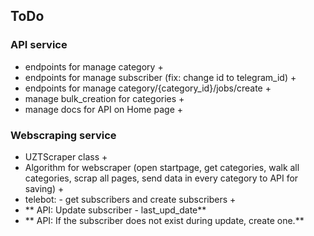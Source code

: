 ## ToDo

### API service

- endpoints for manage category +
- endpoints for manage subscriber (fix: change id to telegram_id) +
- endpoints for manage category/{category_id}/jobs/create +
- manage bulk_creation for categories +
- manage docs for API on Home page +

### Webscraping service

- UZTScraper class +
- Algorithm for webscraper (open startpage, get categories, walk all categories,
  scrap all pages, send data in every category to API for saving) +
- telebot: - get subscribers and create subscribers +
- ** API: Update subscriber - last_upd_date**
- ** API: If the subscriber does not exist during update, create one.**
